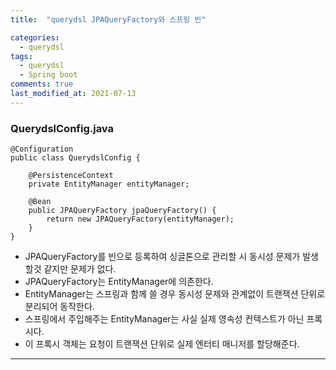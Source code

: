 ```yaml
---
title:  "querydsl JPAQueryFactory와 스프링 빈"

categories:
  - querydsl
tags:
  - querydsl
  - Spring boot
comments: true
last_modified_at: 2021-07-13
---
```


### QuerydslConfig.java
~~~
@Configuration
public class QuerydslConfig {

    @PersistenceContext
    private EntityManager entityManager;

    @Bean
    public JPAQueryFactory jpaQueryFactory() {
        return new JPAQueryFactory(entityManager);
    }
}
~~~
* JPAQueryFactory를 빈으로 등록하여 싱글톤으로 관리할 시 동시성 문제가 발생할것 같지만 문제가 없다.
* JPAQueryFactory는 EntityManager에 의존한다.
* EntityManager는 스프링과 함께 쓸 경우 동시성 문제와 관계없이 트랜잭션 단위로 분리되어 동작한다.
* 스프링에서 주입해주는 EntityManager는 사실 실제 영속성 컨텍스트가 아닌 프록시다.
* 이 프록시 객체는 요청이 트랜잭션 단위로 실제 엔터티 매니저를 할당해준다.

<hr>
